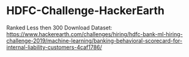 # HDFC-Challenge-HackerEarth
Ranked Less then 300
Download Dataset:
https://www.hackerearth.com/challenges/hiring/hdfc-bank-ml-hiring-challenge-2019/machine-learning/banking-behavioral-scorecard-for-internal-liability-customers-4caf1786/
